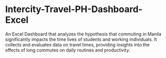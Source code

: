 # Intercity-Travel-PH-Dashboard-Excel
An Excel Dashboard that analyzes the hypothesis that commuting in Manila significantly impacts the time lives of students and working individuals. It collects and evaluates data on travel times, providing insights into the effects of long commutes on daily routines and productivity.
